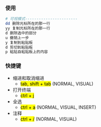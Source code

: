 ### 使用
```bash
# 可视模式-----------------------
dd 删除光标所在的那一行
yy 复制光标所在的那一行
d 删除选中的部分
u 撤销上一步
y 复制到粘贴板
d 剪切到粘贴板
p 粘贴自粘贴板上的内容
```


### 快捷键

- 缩进和取消缩进
  - <mark>tab,   shift + tab</mark> (NORMAL, VISUAL)
- 打开终端
  - <mark>ctrl + j</mark>
- 全选
  - <mark>ctrl + a</mark> (NORMAL, VISUAL, INSERT)
- 注释
  - <mark>ctrl + /</mark> (NORMAL, VISUAL)
